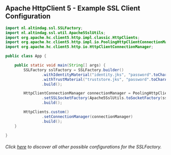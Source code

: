## Apache HttpClient 5 - Example SSL Client Configuration

```java
import nl.altindag.ssl.SSLFactory;
import nl.altindag.ssl.util.Apache5SslUtils;
import org.apache.hc.client5.http.impl.classic.HttpClients;
import org.apache.hc.client5.http.impl.io.PoolingHttpClientConnectionManagerBuilder;
import org.apache.hc.client5.http.io.HttpClientConnectionManager;

public class App {

    public static void main(String[] args) {
        SSLFactory sslFactory = SSLFactory.builder()
                .withIdentityMaterial("identity.jks", "password".toCharArray())
                .withTrustMaterial("truststore.jks", "password".toCharArray())
                .build();

        HttpClientConnectionManager connectionManager = PoolingHttpClientConnectionManagerBuilder.create()
                .setSSLSocketFactory(Apache5SslUtils.toSocketFactory(sslFactory))
                .build();

        HttpClients.custom()
                .setConnectionManager(connectionManager)
                .build();
    }

}
```
###### Click [here](../usage.html) to discover all other possible configurations for the SSLFactory.